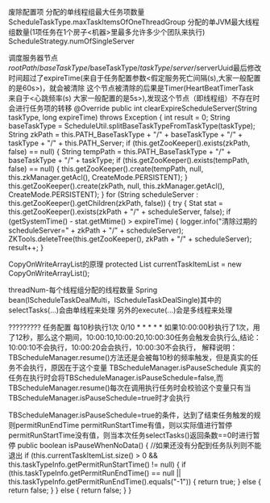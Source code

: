 
废除配置项
分配的单线程组最大任务项数量 ScheduleTaskType.maxTaskItemsOfOneThreadGroup
分配的单JVM最大线程组数量(1项任务在1个房子<机器>里最多允许多少个团队来执行) ScheduleStrategy.numOfSingleServer

调度服务器节点$rootPath/baseTaskType/$baseTaskType/$taskType/server/$serverUuid最后修改时间超过了expireTime(来自于任务配置参数<假定服务死亡间隔(s),大家一般配置的是60s>)，就会被清除
这个节点被清除的后果是Timer(HeartBeatTimerTask 来自于<心跳频率(s) 大家一般配置的是5s>),发现这个节点（即线程组）不存在时会进行任务项的转移
   @Override
    public int clearExpireScheduleServer(String taskType, long expireTime) throws Exception {
        int result = 0;
        String baseTaskType = ScheduleUtil.splitBaseTaskTypeFromTaskType(taskType);
        String zkPath = this.PATH_BaseTaskType + "/" + baseTaskType  + "/" + taskType + "/" + this.PATH_Server;
        if (this.getZooKeeper().exists(zkPath, false) == null) {
            String tempPath = this.PATH_BaseTaskType + "/" + baseTaskType + "/" + taskType;
            if (this.getZooKeeper().exists(tempPath, false) == null) {
                this.getZooKeeper().create(tempPath, null, this.zkManager.getAcl(), CreateMode.PERSISTENT);
            }
            this.getZooKeeper().create(zkPath, null, this.zkManager.getAcl(), CreateMode.PERSISTENT);
        }
        for (String scheduleServer : this.getZooKeeper().getChildren(zkPath, false)) {
            try {
                Stat stat = this.getZooKeeper().exists(zkPath + "/" + scheduleServer, false);
                if (getSystemTime() - stat.getMtime() > expireTime) {
                    logger.info("清除过期的scheduleServer=" + zkPath + "/" + scheduleServer);
                    ZKTools.deleteTree(this.getZooKeeper(), zkPath + "/" + scheduleServer);
                    result++;
                }

CopyOnWriteArrayList的原理
protected List<TaskItemDefine> currentTaskItemList = new CopyOnWriteArrayList<TaskItemDefine>();

threadNum-每个线程组分配的线程数量
Spring bean(IScheduleTaskDealMulti，IScheduleTaskDealSingle)其中的 selectTasks(...)会由单线程来处理
另外的execute(...)会是多线程来处理

?????????
任务配置
每10秒执行1次 0/10 * * * * *
如果10:00:00秒执行了1次，用了12秒，那么这个期间，10:00:10,10:00:20,10:00:30任务会触发会执行么,结论：10:00:10不会执行，10:00:20会会执行，10:00:30不会执行，
解释说明：TBScheduleManager.resume()方法还是会被每10秒的频率触发，但是真实的任务不会执行，原因在于这个变量 TBScheduleManager.isPauseSchedule
真实的任务在执行时会将TBScheduleManager.isPauseSchedule=false,而TBScheduleManager.resume()每次在调用执行任务时会校验这个变量只有当TBScheduleManager.isPauseSchedule=true时才会执行

TBScheduleManager.isPauseSchedule=true的条件，达到了结束任务触发的规则permitRunEndTime
permitRunStartTime有值，则以实际值进行暂停
permitRunStartTime没有值，则当本次任务selectTasks()返回条数==0时进行暂停
 public boolean isPauseWhenNoData() {
        //如果还没有分配到任务队列则不能退出
        if (this.currentTaskItemList.size() > 0 && this.taskTypeInfo.getPermitRunStartTime() != null) {
            if (this.taskTypeInfo.getPermitRunEndTime() == null
                    || this.taskTypeInfo.getPermitRunEndTime().equals("-1")) {
                return true;
            } else {
                return false;
            }
        } else {
            return false;
        }
    }


